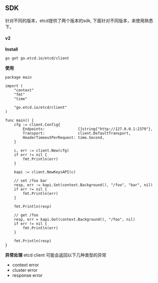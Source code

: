## SDK

针对不同的版本，etcd提供了两个版本的sdk, 下面针对不同版本，来使用熟悉下。

#### v2

**Install**

```
go get go.etcd.io/etcd/client
```

**使用**

```
package main

import (
	"context"
	"fmt"
	"time"

	"go.etcd.io/etcd/client"
)

func main() {
	cfg := client.Config{
		Endpoints:               []string{"http://127.0.0.1:2379"},
		Transport:               client.DefaultTransport,
		HeaderTimeoutPerRequest: time.Second,
	}

	c, err := client.New(cfg)
	if err != nil {
		fmt.Println(err)
	}

	kapi := client.NewKeysAPI(c)

	// set /foo bar
	resp, err := kapi.Set(context.Background(), "/foo", "bar", nil)
	if err != nil {
		fmt.Println(err)
	}

	fmt.Println(resp)

	// get /foo
	resp, err = kapi.Get(context.Background(), "/foo", nil)
	if err != nil {
		fmt.Println(err)
	}

	fmt.Println(resp)
}
```

**异常处理**
etcd client 可能会返回以下几种类型的异常
- context error
- cluster error
- response error
   
